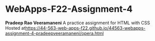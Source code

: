 # WebApps-F22-Assignment-4
**Pradeep Rao Veeramaneni**
A practice assignment for HTML with CSS
Hosted at<https://44-563-web-apps-f22.github.io/44563-webapps-assignment-4-pradeepveeramaneni/opera.html>

